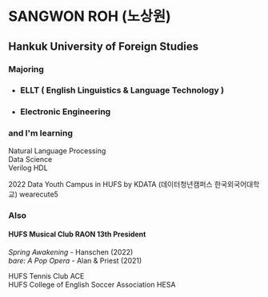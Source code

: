 # SANGWON ROH (노상원)
## Hankuk University of Foreign Studies

### Majoring
- ### ELLT ( English Linguistics & Language Technology )
- ### Electronic Engineering  

### and I'm learning <br>
Natural Language Processing <br>
Data Science <br>
Verilog HDL <br>


2022 Data Youth Campus in HUFS by KDATA (데이터청년캠퍼스 한국외국어대학교) wearecute5

### Also 
  
  #### HUFS Musical Club RAON 13th President  
  *Spring Awakening* - Hanschen  (2022)  
  *bare: A Pop Opera* - Alan & Priest  (2021)  
  
  HUFS Tennis Club ACE  
  HUFS College of English Soccer Association HESA  
